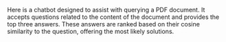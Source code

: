 Here is a chatbot designed to assist with querying a PDF document. It accepts questions related to the content of the document and provides the top three answers. These answers are ranked based on their cosine similarity to the question, offering the most likely solutions.
